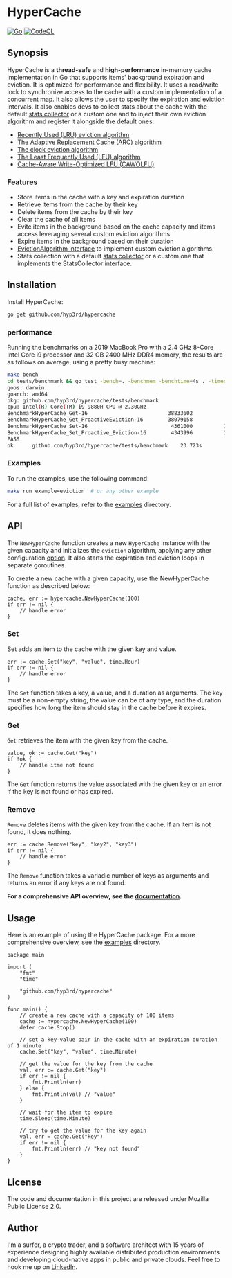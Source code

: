 # HyperCache

[![Go](https://github.com/hyp3rd/hypercache/actions/workflows/go.yml/badge.svg)][build-link] [![CodeQL](https://github.com/hyp3rd/hypercache/actions/workflows/codeql.yml/badge.svg)][codeql-link]

## Synopsis

HyperCache is a **thread-safe** and **high-performance** in-memory cache implementation in Go that supports items' background expiration and eviction.
It is optimized for performance and flexibility. It uses a read/write lock to synchronize access to the cache with a custom implementation of a concurrent map. It also allows the user to specify the expiration and eviction intervals.
It also enables devs to collect stats about the cache with the default [stats collector](./stats/collector.go) or a custom one and to inject their own eviction algorithm and register it alongside the default ones:

- [Recently Used (LRU) eviction algorithm](./lru.go)
- [The Adaptive Replacement Cache (ARC) algorithm](./arc.go)
- [The clock eviction algorithm](./clock.go)
- [The Least Frequently Used (LFU) algorithm](./lfu.go)
- [Cache-Aware Write-Optimized LFU (CAWOLFU)](./cawolfu.go)


### Features

- Store items in the cache with a key and expiration duration
- Retrieve items from the cache by their key
- Delete items from the cache by their key
- Clear the cache of all items
- Evitc items in the background based on the cache capacity and items access leveraging several custom eviction algorithms
- Expire items in the background based on their duration
- [EvictionAlgorithm interface](./eviction.go) to implement custom eviction algorithms.
- Stats collection with a default [stats collector](./stats/collector.go) or a custom one that implements the StatsCollector interface.

## Installation

Install HyperCache:

```bash
go get github.com/hyp3rd/hypercache
```

### performance

Running the benchmarks on a 2019 MacBook Pro with a 2.4 GHz 8-Core Intel Core i9 processor and 32 GB 2400 MHz DDR4 memory, the results are as follows on average, using a pretty busy machine:

```bash
make bench
cd tests/benchmark && go test -bench=. -benchmem -benchtime=4s . -timeout 30m
goos: darwin
goarch: amd64
pkg: github.com/hyp3rd/hypercache/tests/benchmark
cpu: Intel(R) Core(TM) i9-9880H CPU @ 2.30GHz
BenchmarkHyperCache_Get-16                          38833602           123.9 ns/op         0 B/op          0 allocs/op
BenchmarkHyperCache_Get_ProactiveEviction-16        38079158           124.4 ns/op         0 B/op          0 allocs/op
BenchmarkHyperCache_Set-16                           4361000          1217 ns/op         203 B/op          3 allocs/op
BenchmarkHyperCache_Set_Proactive_Eviction-16        4343996          1128 ns/op          92 B/op          3 allocs/op
PASS
ok      github.com/hyp3rd/hypercache/tests/benchmark    23.723s
```

### Examples

To run the examples, use the following command:

```bash
make run example=eviction  # or any other example
```

For a full list of examples, refer to the [examples](./examples/README.md) directory.

## API

The `NewHyperCache` function creates a new `HyperCache` instance with the given capacity and initializes the `eviction` algorithm, applying any other configuration [option](./options.go). It also starts the expiration and eviction loops in separate goroutines.

To create a new cache with a given capacity, use the NewHyperCache function as described below:

```golang
cache, err := hypercache.NewHyperCache(100)
if err != nil {
    // handle error
}
```

### Set

Set adds an item to the cache with the given key and value.

```golang
err := cache.Set("key", "value", time.Hour)
if err != nil {
    // handle error
}
```

The `Set` function takes a key, a value, and a duration as arguments. The key must be a non-empty string, the value can be of any type, and the duration specifies how long the item should stay in the cache before it expires.

### Get

`Get` retrieves the item with the given key from the cache.

```golang
value, ok := cache.Get("key")
if !ok {
    // handle itme not found
}
```

The `Get` function returns the value associated with the given key or an error if the key is not found or has expired.

### Remove

`Remove` deletes items with the given key from the cache. If an item is not found, it does nothing.

```golang
err := cache.Remove("key", "key2", "key3")
if err != nil {
    // handle error
}
```

The `Remove` function takes a variadic number of keys as arguments and returns an error if any keys are not found.

**For a comprehensive API overview, see the [documentation](https://pkg.go.dev/github.com/hyp3rd/hypercache).**

## Usage

Here is an example of using the HyperCache package. For a more comprehensive overview, see the [examples](./examples/README.md) directory.

```golang
package main

import (
    "fmt"
    "time"

    "github.com/hyp3rd/hypercache"
)

func main() {
    // create a new cache with a capacity of 100 items
    cache := hypercache.NewHyperCache(100)
    defer cache.Stop()

    // set a key-value pair in the cache with an expiration duration of 1 minute
    cache.Set("key", "value", time.Minute)

    // get the value for the key from the cache
    val, err := cache.Get("key")
    if err != nil {
        fmt.Println(err)
    } else {
        fmt.Println(val) // "value"
    }

    // wait for the item to expire
    time.Sleep(time.Minute)

    // try to get the value for the key again
    val, err = cache.Get("key")
    if err != nil {
        fmt.Println(err) // "key not found"
    }
}
```

## License

The code and documentation in this project are released under Mozilla Public License 2.0.

## Author

I'm a surfer, a crypto trader, and a software architect with 15 years of experience designing highly available distributed production environments and developing cloud-native apps in public and private clouds. Feel free to hook me up on [LinkedIn](https://www.linkedin.com/in/francesco-cosentino/).

[build-link]: https://github.com/hyp3rd/hypercache/actions/workflows/go.yml
[codeql-link]:https://github.com/hyp3rd/hypercache/actions/workflows/codeql.yml
